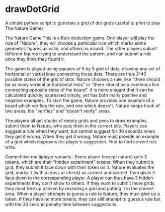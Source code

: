 # drawDotGrid
A simple python script to generate a grid of dot grids (useful to print to play The Nature Game)

The Nature Game
This is a Rule deduction game. One player will play the rule of "Nature", they will choose a particular
rule which marks some geometric figures as valid, and others as invalid. The other players submit different
figures trying to understand the pattern, and can submit a rule once they think they found it.

The game is played using squares of 5 by 5 grid of dots, drawing any set of horizontal or vertial lines connecting
those dots. There are thus 2^40 possible states of the grid of dots. Nature chooses a rule, like "there should be 
as many vertical or horizontal lines" or "there should be a continous line connecting opposite sides of the board". 
It is more elegant that it can be calculated quickly, expressed simply, yet has both many positive and negative
examples. To start the game, Nature provides one example of a board which verifies the rule, and one which doesn't.
Nature keeps track of two areas, the "verifies" and "doesn't verify" areas.

The players all get stacks of empty grids and pens to draw examples, submit them to Nature, who puts them in the correct pile.
Players can suggest a rule when they want, but cannot suggest for 30 seconds when they get it wrong. When they get it wrong, 
Nature must provide an example of a grid which disproves the player's suggestion. First to find correct rule wins.

Competitive multiplayer variants : 
Every player (except nature) gets 3 tokens, which are their "hidden experiment" tokens. 
When they submit a grid, they submit it face down with their token on it. Nature evaluates the grid, marks it (with a cross
or check) as correct or incorrect, then gives it face down to the corresponding player. A player can thus have 3 hidden
experiments they don't show to others. If they want to submit more grids, they must free up a token by revealing a grid
and putting it in the correct area. 
When a player attempts to guess a rule to Nature, they must give up a token. If they have no more tokens, they can still
attempt to guess a rule but with the 30 second penalty time between suggestions. 
